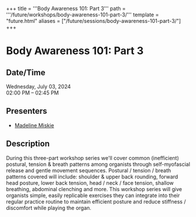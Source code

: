 +++
title = '''Body Awareness 101: Part 3'''
path = '''/future/workshops/body-awareness-101-part-3/'''
template = "future.html"
aliases = ["/future/sessions/body-awareness-101-part-3/"]
+++

<h1>Body Awareness 101: Part 3</h1>

<h2>Date/Time</h2>
<p>Wednesday, July 03, 2024<br>
02:00 PM – 02:45 PM</p>
<h2>Presenters</h2>
<ul>
<li><a href="/future/presenters/madeline-miskie/">Madeline Miskie</a></li>
</ul>
<h2>Description</h2>

During this three-part workshop series we'll cover common (inefficient) postural, tension & breath patterns among organists through self-myofascial release and gentle movement sequences.   Postural / tension / breath patterns covered will include: shoulder & upper back rounding, forward head posture, lower back tension, head / neck / face tension, shallow breathing, abdominal clenching and more.  This workshop series will give organists simple, easily replicable exercises they can integrate into their regular practice routine to maintain efficient posture and reduce stiffness / discomfort while playing the organ.



